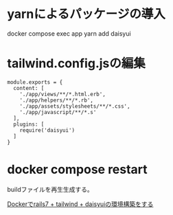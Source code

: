 

# yarnによるパッケージの導入
docker compose exec app yarn add daisyui

# tailwind.config.jsの編集

```
module.exports = {
  content: [
    './app/views/**/*.html.erb',
    './app/helpers/**/*.rb',
    './app/assets/stylesheets/**/*.css',
    './app/javascript/**/*.s'
  ],
  plugins: [
    require('daisyui')
  ]
}
```


# docker compose restart

buildファイルを再生生成する。

[Dockerでrails7 + tailwind + daisyuiの環境構築をする](https://qiita.com/ICU1234/items/4c7c3e974ae290e68792#docker-composeyml)
